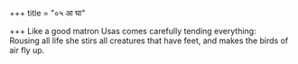 +++
title = "०५ आ घा"

+++
Like a good matron Usas comes carefully tending everything:  
     Rousing all life she stirs all creatures that have feet, and makes the birds of air fly up.